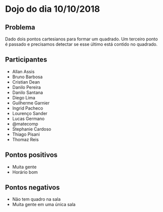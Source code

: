 # Dojo do dia 10/10/2018

## Problema

Dado dois pontos cartesianos para formar um quadrado. Um terceiro ponto é passado e precisamos detectar se esse último está contido no quadrado.

## Participantes

- Allan Assis
- Bruno Barbosa
- Cristian Dean
- Danilo Pereira
- Danilo Santana
- Diego Lima
- Guilherme Garnier
- Ingrid Pacheco
- Lourenço Sander
- Lucas Germano
- @matecomp
- Stephanie Cardoso
- Thiago Pisani
- Thomaz Reis

## Pontos positivos

- Muita gente
- Horário bom

## Pontos negativos

- Não tem quadro na sala
- Muita gente em uma única sala

